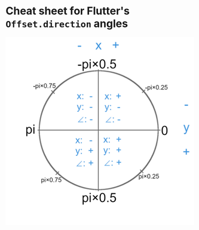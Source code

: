 # Cheat sheet for Flutter's `Offset.direction` angles

![Cheat sheet for Flutter's Offset.direction angles](flutter-offset-direction-angles.png)
